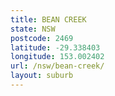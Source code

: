 ```yaml
---
title: BEAN CREEK
state: NSW
postcode: 2469
latitude: -29.338403
longitude: 153.002402
url: /nsw/bean-creek/
layout: suburb
---
```

